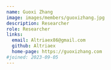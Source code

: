 ```yaml
---
name: Guoxi Zhang
image: images/members/guoxizhang.jpg
description: Researcher
role: Researcher
links:
  email: Altriaex86@gmail.com
  github: Altriaex
  home-page: https://guoxizhang.com
#joined: 2023-09-05
---
```


 